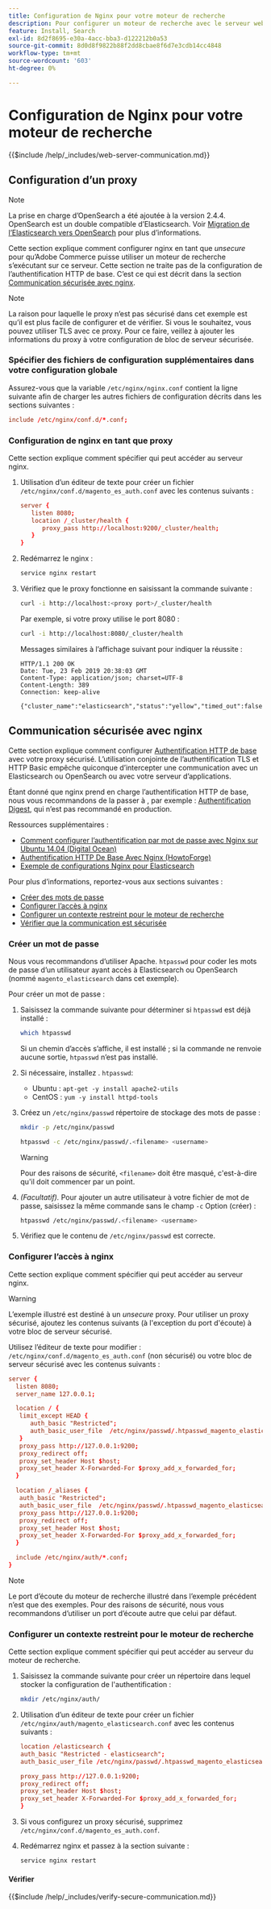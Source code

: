 ```yaml
---
title: Configuration de Nginx pour votre moteur de recherche
description: Pour configurer un moteur de recherche avec le serveur web Nginx pour les installations sur site d’Adobe Commerce, procédez comme suit.
feature: Install, Search
exl-id: 8d2f8695-e30a-4acc-bba3-d122212b0a53
source-git-commit: 8d0d8f9822b88f2dd8cbae8f6d7e3cdb14cc4848
workflow-type: tm+mt
source-wordcount: '603'
ht-degree: 0%

---
```


# Configuration de Nginx pour votre moteur de recherche

{{$include /help/_includes/web-server-communication.md}}

## Configuration d’un proxy

>[!NOTE]
>
>La prise en charge d’OpenSearch a été ajoutée à la version 2.4.4. OpenSearch est un double compatible d’Elasticsearch. Voir [Migration de l’Elasticsearch vers OpenSearch](../../../upgrade/prepare/opensearch-migration.md) pour plus d’informations.

Cette section explique comment configurer nginx en tant que *unsecure* pour qu’Adobe Commerce puisse utiliser un moteur de recherche s’exécutant sur ce serveur. Cette section ne traite pas de la configuration de l’authentification HTTP de base. C’est ce qui est décrit dans la section [Communication sécurisée avec nginx](#secure-communication-with-nginx).

>[!NOTE]
>
>La raison pour laquelle le proxy n’est pas sécurisé dans cet exemple est qu’il est plus facile de configurer et de vérifier. Si vous le souhaitez, vous pouvez utiliser TLS avec ce proxy. Pour ce faire, veillez à ajouter les informations du proxy à votre configuration de bloc de serveur sécurisée.

### Spécifier des fichiers de configuration supplémentaires dans votre configuration globale

Assurez-vous que la variable `/etc/nginx/nginx.conf` contient la ligne suivante afin de charger les autres fichiers de configuration décrits dans les sections suivantes :

```conf
include /etc/nginx/conf.d/*.conf;
```

### Configuration de nginx en tant que proxy

Cette section explique comment spécifier qui peut accéder au serveur nginx.

1. Utilisation d’un éditeur de texte pour créer un fichier `/etc/nginx/conf.d/magento_es_auth.conf` avec les contenus suivants :

   ```conf
   server {
      listen 8080;
      location /_cluster/health {
         proxy_pass http://localhost:9200/_cluster/health;
      }
   }
   ```

1. Redémarrez le nginx :

   ```bash
   service nginx restart
   ```

1. Vérifiez que le proxy fonctionne en saisissant la commande suivante :

   ```bash
   curl -i http://localhost:<proxy port>/_cluster/health
   ```

   Par exemple, si votre proxy utilise le port 8080 :

   ```bash
   curl -i http://localhost:8080/_cluster/health
   ```

   Messages similaires à l’affichage suivant pour indiquer la réussite :

   ```terminal
   HTTP/1.1 200 OK
   Date: Tue, 23 Feb 2019 20:38:03 GMT
   Content-Type: application/json; charset=UTF-8
   Content-Length: 389
   Connection: keep-alive
   
   {"cluster_name":"elasticsearch","status":"yellow","timed_out":false,"number_of_nodes":1,"number_of_data_nodes":1,"active_primary_shards":5,"active_shards":5,"relocating_shards":0,"initializing_shards":0,"unassigned_shards":5,"delayed_unassigned_shards":0,"number_of_pending_tasks":0,"number_of_in_flight_fetch":0,"task_max_waiting_in_queue_millis":0,"active_shards_percent_as_number":50.0}
   ```

## Communication sécurisée avec nginx

Cette section explique comment configurer [Authentification HTTP de base](https://nginx.org/en/docs/http/ngx_http_auth_basic_module.html) avec votre proxy sécurisé. L’utilisation conjointe de l’authentification TLS et HTTP Basic empêche quiconque d’intercepter une communication avec un Elasticsearch ou OpenSearch ou avec votre serveur d’applications.

Étant donné que nginx prend en charge l’authentification HTTP de base, nous vous recommandons de la passer à , par exemple : [Authentification Digest](https://www.nginx.com/resources/wiki/modules/auth_digest/), qui n’est pas recommandé en production.

Ressources supplémentaires :

* [Comment configurer l’authentification par mot de passe avec Nginx sur Ubuntu 14.04 (Digital Ocean)](https://www.digitalocean.com/community/tutorials/how-to-set-up-password-authentication-with-nginx-on-ubuntu-14-04)
* [Authentification HTTP De Base Avec Nginx (HowtoForge)](https://www.howtoforge.com/basic-http-authentication-with-nginx)
* [Exemple de configurations Nginx pour Elasticsearch](https://gist.github.com/karmi/b0a9b4c111ed3023a52d)

Pour plus d’informations, reportez-vous aux sections suivantes :

* [Créer des mots de passe](#create-a-password)
* [Configurer l’accès à nginx](#set-up-access-to-nginx)
* [Configurer un contexte restreint pour le moteur de recherche](#set-up-a-restricted-context-for-the-search-engine)
* [Vérifier que la communication est sécurisée](#secure-communication-with-nginx)

### Créer un mot de passe

Nous vous recommandons d’utiliser Apache. `htpasswd` pour coder les mots de passe d’un utilisateur ayant accès à Elasticsearch ou OpenSearch (nommé `magento_elasticsearch` dans cet exemple).

Pour créer un mot de passe :

1. Saisissez la commande suivante pour déterminer si `htpasswd` est déjà installé :

   ```bash
   which htpasswd
   ```

   Si un chemin d’accès s’affiche, il est installé ; si la commande ne renvoie aucune sortie, `htpasswd` n’est pas installé.

1. Si nécessaire, installez . `htpasswd`:

   * Ubuntu : `apt-get -y install apache2-utils`
   * CentOS : `yum -y install httpd-tools`

1. Créez un `/etc/nginx/passwd` répertoire de stockage des mots de passe :

   ```bash
   mkdir -p /etc/nginx/passwd
   ```

   ```bash
   htpasswd -c /etc/nginx/passwd/.<filename> <username>
   ```

   >[!WARNING]
   >
   >Pour des raisons de sécurité, `<filename>` doit être masqué, c&#39;est-à-dire qu&#39;il doit commencer par un point.

1. *(Facultatif).* Pour ajouter un autre utilisateur à votre fichier de mot de passe, saisissez la même commande sans le champ `-c` Option (créer) :

   ```bash
   htpasswd /etc/nginx/passwd/.<filename> <username>
   ```

1. Vérifiez que le contenu de `/etc/nginx/passwd` est correcte.

### Configurer l’accès à nginx

Cette section explique comment spécifier qui peut accéder au serveur nginx.

>[!WARNING]
>
>L’exemple illustré est destiné à un *unsecure* proxy. Pour utiliser un proxy sécurisé, ajoutez les contenus suivants (à l&#39;exception du port d&#39;écoute) à votre bloc de serveur sécurisé.

Utilisez l’éditeur de texte pour modifier : `/etc/nginx/conf.d/magento_es_auth.conf` (non sécurisé) ou votre bloc de serveur sécurisé avec les contenus suivants :

```conf
server {
  listen 8080;
  server_name 127.0.0.1;

  location / {
   limit_except HEAD {
      auth_basic "Restricted";
      auth_basic_user_file  /etc/nginx/passwd/.htpasswd_magento_elasticsearch;
   }
   proxy_pass http://127.0.0.1:9200;
   proxy_redirect off;
   proxy_set_header Host $host;
   proxy_set_header X-Forwarded-For $proxy_add_x_forwarded_for;
  }

  location /_aliases {
   auth_basic "Restricted";
   auth_basic_user_file  /etc/nginx/passwd/.htpasswd_magento_elasticsearch;
   proxy_pass http://127.0.0.1:9200;
   proxy_redirect off;
   proxy_set_header Host $host;
   proxy_set_header X-Forwarded-For $proxy_add_x_forwarded_for;
  }

  include /etc/nginx/auth/*.conf;
}
```

>[!NOTE]
>
>Le port d’écoute du moteur de recherche illustré dans l’exemple précédent n’est que des exemples. Pour des raisons de sécurité, nous vous recommandons d’utiliser un port d’écoute autre que celui par défaut.

### Configurer un contexte restreint pour le moteur de recherche

Cette section explique comment spécifier qui peut accéder au serveur du moteur de recherche.

1. Saisissez la commande suivante pour créer un répertoire dans lequel stocker la configuration de l&#39;authentification :

   ```bash
   mkdir /etc/nginx/auth/
   ```

1. Utilisation d’un éditeur de texte pour créer un fichier `/etc/nginx/auth/magento_elasticsearch.conf` avec les contenus suivants :

   ```conf
   location /elasticsearch {
   auth_basic "Restricted - elasticsearch";
   auth_basic_user_file /etc/nginx/passwd/.htpasswd_magento_elasticsearch;
   
   proxy_pass http://127.0.0.1:9200;
   proxy_redirect off;
   proxy_set_header Host $host;
   proxy_set_header X-Forwarded-For $proxy_add_x_forwarded_for;
   }
   ```

1. Si vous configurez un proxy sécurisé, supprimez `/etc/nginx/conf.d/magento_es_auth.conf`.
1. Redémarrez nginx et passez à la section suivante :

   ```bash
   service nginx restart
   ```

#### Vérifier

{{$include /help/_includes/verify-secure-communication.md}}
